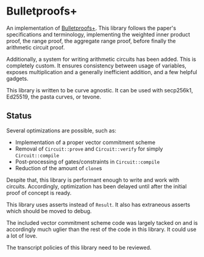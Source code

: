 # Bulletproofs+

An implementation of [Bulletproofs+](https://eprint.iacr.org/2020/735.pdf).
This library follows the paper's specifications and terminology, implementing
the weighted inner product proof, the range proof, the aggregate range proof,
before finally the arithmetic circuit proof.

Additionally, a system for writing arithmetic circuits has been added. This is
completely custom. It ensures consistency between usage of variables, exposes
multiplication and a generally inefficient addition, and a few helpful gadgets.

This library is written to be curve agnostic. It can be used with secp256k1,
Ed25519, the pasta curves, or tevone.

## Status

Several optimizations are possible, such as:

- Implementation of a proper vector commitment scheme
- Removal of `Circuit::prove` and `Circuit::verify` for simply `Circuit::compile`
- Post-processing of gates/constraints in `Circuit::compile`
- Reduction of the amount of `clone`s

Despite that, this library is performant enough to write and work with circuits.
Accordingly, optimization has been delayed until after the initial proof of
concept is ready.

This library uses asserts instead of `Result`. It also has extraneous asserts
which should be moved to debug.

The included vector commitment scheme code was largely tacked on and is
accordingly much uglier than the rest of the code in this library. It could use
a lot of love.

The transcript policies of this library need to be reviewed.
